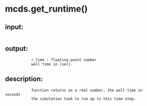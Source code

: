 # mcds.get_runtime()


## input:
```

```

## output:
```
            r_time : floating point number
            wall time in [sec].

```

## description:
```
            function returns as a real number, the wall time in seconds
            the simulation took to run up to this time step.
        
```